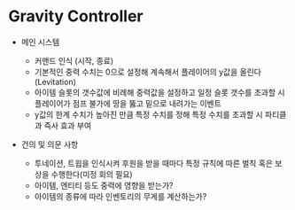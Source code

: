 # Gravity Controller

- 메인 시스템
  - 커맨드 인식 (시작, 종료)
  - 기본적인 중력 수치는 0으로 설정해 계속해서 플레이어의 y값을 올린다(Levitation)
  - 아이템 슬롯의 갯수값에 비례해 중력값을 설정하고 일정 슬롯 갯수를 초과할 시 플레이어가 점프 불가에 땅을 뚫고 밑으로 내려가는 이벤트
  - y값의 한계 수치가 높아진 만큼 특정 수치를 정해 특정 수치를 초과할 시 파티클과 즉사 효과 부여
  

- 건의 및 의문 사항
  - 투네이션, 트윕을 인식시켜 후원을 받을 때마다 특정 규칙에 따른 벌칙 혹은 보상을 수행한다(미정 회의 필요)
  - 아이템, 엔티티 등도 중력에 영향을 받는가?
  - 아이템의 종류에 따라 인벤토리의 무게를 계산하는가?